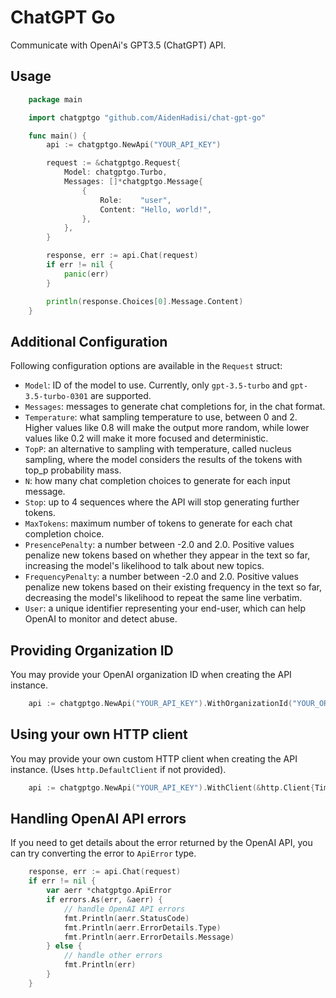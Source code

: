 # ChatGPT Go

Communicate with OpenAi's GPT3.5 (ChatGPT) API.

## Usage
    
```go
    package main

    import chatgptgo "github.com/AidenHadisi/chat-gpt-go"

    func main() {
        api := chatgptgo.NewApi("YOUR_API_KEY")

        request := &chatgptgo.Request{
            Model: chatgptgo.Turbo,
            Messages: []*chatgptgo.Message{
                {
                    Role:    "user",
                    Content: "Hello, world!",
                },
            },
        }

        response, err := api.Chat(request)
        if err != nil {
            panic(err)
        }

        println(response.Choices[0].Message.Content)
    }
```

## Additional Configuration

Following configuration options are available in the `Request` struct:
- `Model`: ID of the model to use. Currently, only `gpt-3.5-turbo` and `gpt-3.5-turbo-0301` are supported.
- `Messages`: messages to generate chat completions for, in the chat format.
- `Temperature`: what sampling temperature to use, between 0 and 2. Higher values like 0.8 will make the output more random, while lower values like 0.2 will make it more focused and deterministic.
- `TopP`: an alternative to sampling with temperature, called nucleus sampling, where the model considers the results of the tokens with top_p probability mass.
- `N`: how many chat completion choices to generate for each input message.
- `Stop`: up to 4 sequences where the API will stop generating further tokens.
- `MaxTokens`: maximum number of tokens to generate for each chat completion choice.
- `PresencePenalty`: a number between -2.0 and 2.0. Positive values penalize new tokens based on whether they appear in the text so far, increasing the model's likelihood to talk about new topics.
- `FrequencyPenalty`: a number between -2.0 and 2.0. Positive values penalize new tokens based on their existing frequency in the text so far, decreasing the model's likelihood to repeat the same line verbatim.
- `User`: a unique identifier representing your end-user, which can help OpenAI to monitor and detect abuse.



## Providing Organization ID

You may provide your OpenAI organization ID when creating the API instance.
```go
    api := chatgptgo.NewApi("YOUR_API_KEY").WithOrganizationId("YOUR_ORGANIZATION_ID")
```


## Using your own HTTP client

You may provide your own custom HTTP client when creating the API instance. (Uses `http.DefaultClient` if not provided).
```go
    api := chatgptgo.NewApi("YOUR_API_KEY").WithClient(&http.Client{Timeout: 10 * time.Second})
```

## Handling OpenAI API errors

If you need to get details about the error returned by the OpenAI API, you can try converting the error to `ApiError` type.
```go
    response, err := api.Chat(request)
	if err != nil {
		var aerr *chatgptgo.ApiError
		if errors.As(err, &aerr) {
			// handle OpenAI API errors
			fmt.Println(aerr.StatusCode)
			fmt.Println(aerr.ErrorDetails.Type)
			fmt.Println(aerr.ErrorDetails.Message)
		} else {
			// handle other errors
			fmt.Println(err)
		}
	}
```

